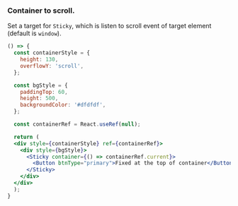 <demo>

### Container to scroll.

Set a target for `Sticky`, which is listen to scroll event of target element (default is `window`).

```jsx live
() => {
  const containerStyle = {
    height: 130,
    overflowY: 'scroll',
  };

  const bgStyle = {
    paddingTop: 60,
    height: 500,
    backgroundColor: '#dfdfdf',
  };

  const containerRef = React.useRef(null);

  return (
  <div style={containerStyle} ref={containerRef}>
    <div style={bgStyle}>
      <Sticky container={() => containerRef.current}>
        <Button btnType="primary">Fixed at the top of container</Button>
      </Sticky>
    </div>
  </div>
  );
}
```

</demo>
